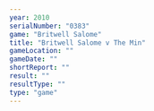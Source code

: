 ```yaml
---
year: 2010
serialNumber: "0383" 
game: "Britwell Salome"
title: "Britwell Salome v The Min"
gameLocation: ""
gameDate: ""
shortReport: ""
result: ""
resultType: ""
type: "game"
---
```

